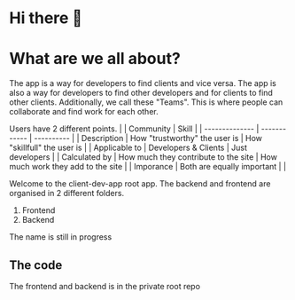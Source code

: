 # Hi there 👋

<!--

**Here are some ideas to get you started:**

🙋‍♀️ A short introduction - what is your organization all about?
🌈 Contribution guidelines - how can the community get involved?
👩‍💻 Useful resources - where can the community find your docs? Is there anything else the community should know?
🍿 Fun facts - what does your team eat for breakfast?
🧙 Remember, you can do mighty things with the power of [Markdown](https://docs.github.com/github/writing-on-github/getting-started-with-writing-and-formatting-on-github/basic-writing-and-formatting-syntax)
-->

# What are we all about?

The app is a way for developers to find clients and vice versa.
The app is also a way for developers to find other developers and for clients to find other clients. 
Additionally, we call these "Teams". This is where people can collaborate and find work for each other.

Users have 2 different points. 
|                | Community    | Skill      |
| -------------- | ------------ | ---------- |
| Description    | How "trustworthy" the user is | How "skillfull" the user is  |
| Applicable to  | Developers & Clients | Just developers |
| Calculated by  | How much they contribute to the site | How much work they add to the site |
| Imporance      | Both are equally important | |

Welcome to the client-dev-app root app. 
The backend and frontend are organised in 2 different folders.
1. Frontend
2. Backend

The name is still in progress

## The code
The frontend and backend is in the private root repo
